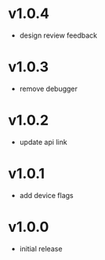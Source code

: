 v1.0.4
==================
* design review feedback

v1.0.3
==================
* remove debugger

v1.0.2
==================
* update api link

v1.0.1
==================
* add device flags

v1.0.0
==================
* initial release
